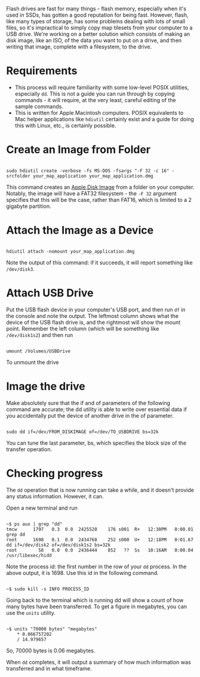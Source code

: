 Flash drives are fast for many things - flash memory, especially when it's used in SSDs, has gotten a good reputation for being fast. However, flash, like many types of storage, has some problems dealing with lots of small files, so it's impractical to simply copy map tilesets from your computer to a USB drive. We're working on a better solution which consists of making an disk image, like an ISO, of the data you want to put on a drive, and then writing that image, complete with a filesystem, to the drive.

# Requirements

* This process will require familiarity with some low-level POSIX utilities, especially `dd`. This is not a guide you can run through by copying commands - it will require, at the very least, careful editing of the sample commands.
* This is written for Apple Macintosh computers. POSIX equivalents to Mac helper applications like `hdiutil` certainly exist and a guide for doing this with Linux, etc., is certainly possible.

# Create an Image from Folder

<code>
sudo hdiutil create -verbose -fs MS-DOS -fsargs "-F 32 -c 16" -srcfolder your_map_application your_map_application.dmg
</code>

This command creates an [Apple Disk Image](http://en.wikipedia.org/wiki/Apple_Disk_Image) from a folder on your computer. Notably, the image will have a FAT32 filesystem - the `-F 32` argument specifies that this will be the case, rather than FAT16, which is limited to a 2 gigabyte partition.

# Attach the Image as a Device

<code>
hdiutil attach -nomount your_map_application.dmg
</code>

Note the output of this command: if it succeeds, it will report something like `/dev/disk3`.

# Attach USB Drive

Put the USB flash device in your computer's USB port, and then run `df` in the console and note the output. The leftmost column shows what the device of the USB flash drive is, and the rightmost will show the mount point. Remember the left column (which will be something like `/dev/disk1s2`) and then run

<code>
umount /Volumes/USBDrive
</code>

To unmount the drive

# Image the drive

Make absolutely sure that the if and of parameters of the following command are accurate; the dd utility is able to write over essential data if you accidentally put the device of another drive in the of parameter.

<code>
sudo dd if=/dev/FROM_DISKIMAGE of=/dev/TO_USBDRIVE bs=32k
</code>

You can tune the last parameter, bs, which specifies the block size of the transfer operation.

# Checking progress

The `dd` operation that is now running can take a while, and it doesn't provide any status information. However, it can.

Open a new terminal and run

<code>
~$ ps aux | grep "dd"
tmcw      1797   0.3  0.0  2425520    176 s001  R+   12:30PM   0:00.01 grep dd
root      1698   0.1  0.0  2434768    252 s000  U+   12:18PM   0:01.67 dd if=/dev/disk2 of=/dev/disk1s2 bs=32k
root        58   0.0  0.0  2436444    852   ??  Ss   10:16AM   0:00.04 /usr/libexec/hidd
</code>

Note the process id: the first number in the row of your `dd` process. In the above output, it is 1698. Use this id in the following command.

<code>
~$ sudo kill -s INFO PROCESS_ID
</code>

Going back to the terminal which is running dd will show a count of how many bytes have been transferred. To get a figure in megabytes, you can use the `units` utility.

<code>
~$ units "70000 bytes" "megabytes"
	* 0.066757202
	/ 14.979657
</code>

So, 70000 bytes is 0.06 megabytes.

When `dd` completes, it will output a summary of how much information was transferred and in what timeframe.

